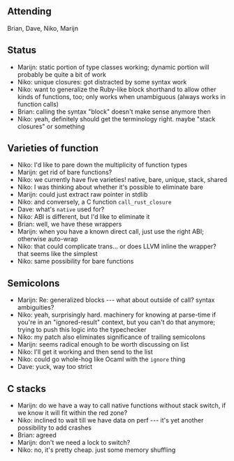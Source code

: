 ## Attending

Brian, Dave, Niko, Marijn

## Status

* Marijn: static portion of type classes working; dynamic portion will probably be quite a bit of work
* Niko: unique closures: got distracted by some syntax work
* Niko: want to generalize the Ruby-like block shorthand to allow other kinds of functions, too; only works when unambiguous (always works in function calls)
* Brian: calling the syntax "block" doesn't make sense anymore then
* Niko: yeah, definitely should get the terminology right. maybe "stack closures" or something

## Varieties of function

* Niko: I'd like to pare down the multiplicity of function types
* Marijn: get rid of bare functions?
* Niko: we currently have five varieties! native, bare, unique, stack, shared
* Niko: I was thinking about whether it's possible to eliminate bare
* Marijn: could just extract raw pointer in stdlib
* Niko: and conversely, a C function `call_rust_closure`
* Dave: what's `native` used for?
* Niko: ABI is different, but I'd like to eliminate it
* Brian: well, we have these wrappers
* Marijn: when you have a known direct call, just use the right ABI; otherwise auto-wrap
* Niko: that could complicate trans... or does LLVM inline the wrapper? that seems like the simplest
* Niko: same possibility for bare functions

## Semicolons

* Marijn: Re: generalized blocks --- what about outside of call? syntax ambiguities?
* Niko: yeah, surprisingly hard. machinery for knowing at parse-time if you're in an "ignored-result" context, but you can't do that anymore; trying to push this logic into the typechecker
* Niko: my patch also eliminates significance of trailing semicolons
* Marijn: seems radical enough to be worth discussing on list
* Niko: I'll get it working and then send to the list
* Niko: could go whole-hog like Ocaml with the `ignore` thing
* Dave: yuck, way too strict

## C stacks

* Marijn: do we have a way to call native functions without stack switch, if we know it will fit within the red zone?
* Niko: inclined to wait till we have data on perf --- it's yet another possibility to add crashes
* Brian: agreed
* Marijn: don't we need a lock to switch?
* Niko: no, it's pretty cheap. just some memory shuffling
